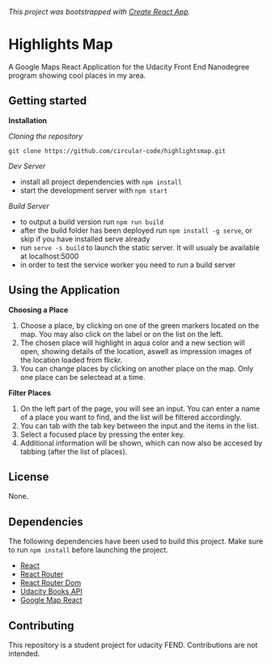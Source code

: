 _This project was bootstrapped with [Create React App](https://github.com/facebookincubator/create-react-app)._

# Highlights Map

A Google Maps React Application for the Udacity Front End Nanodegree program showing cool places in my area.

## Getting started

**Installation**

_Cloning the repository_

```
git clone https://github.com/circular-code/highlightsmap.git
```

_Dev Server_

- install all project dependencies with `npm install`
- start the development server with `npm start`

_Build Server_

- to output a build version run `npm run build`
- after the build folder has been deployed run `npm install -g serve`, or skip if you have installed serve already
- run `serve -s build` to launch the static server. It will usualy be available at localhost:5000
- in order to test the service worker you need to run a build server

## Using the Application

**Choosing a Place**

1. Choose a place, by clicking on one of the green markers located on the map. You may also click on the label or on the list on the left.
2. The chosen place will highlight in aqua color and a new section will open, showing details of the location, aswell as impression images of the location loaded from flickr.
3. You can change places by clicking on another place on the map. Only one place can be selectead at a time.

**Filter Places**

1. On the left part of the page, you will see an input. You can enter a name of a place you want to find, and the list will be filtered accordingly.
2. You can tab with the tab key between the input and the items in the list.
3. Select a focused place by pressing the enter key.
4. Additional information will be shown, which can now also be accesed by tabbing (after the list of places).

## License

None.

## Dependencies

The following dependencies have been used to build this project.
Make sure to run `npm install` before launching the project.

- [React](https://github.com/facebook/React)
- [React Router](https://github.com/ReactTraining/react-router)
- [React Router Dom](https://github.com/ReactTraining/react-router/tree/master/packages/react-router-dom)
- [Udacity Books API](https://reactnd-books-api.udacity.com)
- [Google Map React](https://github.com/google-map-react/google-map-react)

## Contributing

This repository is a student project for udacity FEND. Contributions are not intended.
